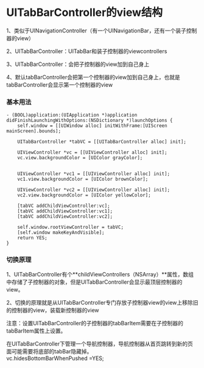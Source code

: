 # UITabBarController的view结构

1、类似于UINavigationController（有一个UINavigationBar，还有一个装子控制器的view）

2、UITabBarController：UITabBar和装子控制器的viewcontrollers

3、UITabBarController：会把子控制器的view加到自己身上

4、默认tabBarController会把第一个控制器的view加到自己身上，也就是tabBarController会显示第一个控制器的view

### 基本用法

```
- (BOOL)application:(UIApplication *)application didFinishLaunchingWithOptions:(NSDictionary *)launchOptions {
    self.window = [[UIWindow alloc] initWithFrame:[UIScreen mainScreen].bounds];

    UITabBarController *tabVC = [[UITabBarController alloc] init];

    UIViewController *vc = [[UIViewController alloc] init];
    vc.view.backgroundColor = [UIColor grayColor];


    UIViewController *vc1 = [[UIViewController alloc] init];
    vc1.view.backgroundColor = [UIColor brownColor];

    UIViewController *vc2 = [[UIViewController alloc] init];
    vc2.view.backgroundColor = [UIColor yellowColor];

    [tabVC addChildViewController:vc];
    [tabVC addChildViewController:vc1];
    [tabVC addChildViewController:vc2];

    self.window.rootViewController = tabVC;
    [self.window makeKeyAndVisible];
    return YES;
}
```

### 切换原理

1、UITabBarController有个**childViewControllers（NSArray）**属性，数组中存储了子控制器的对象，但是UITabBarController会显示最顶层控制器的view。

2、切换的原理就是从UITabBarController专门存放子控制器view的view上移除旧的控制器的view，装载新控制器的view



注意：设置UITabBarController的子控制器的tabBarItem需要在子控制器的tabBarItem属性上设置。



在UITabBarController下管理一个导航控制器，导航控制器从首页跳转到新的页面可能需要将底部的tabBar隐藏掉。  
vc.hidesBottomBarWhenPushed =YES;



